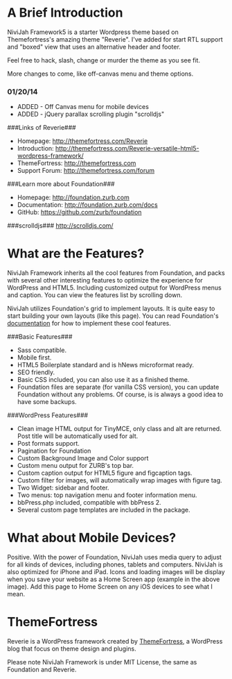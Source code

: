 A Brief Introduction
====================
NiviJah Framework5 is a starter Wordpress theme based on Themefortress's amazing theme "Reverie".
I've added for start RTL support and "boxed" view that uses an alternative header and footer.

Feel free to hack, slash, change or murder the theme as you see fit.

More changes to come, like off-canvas menu and theme options. 

### 01/20/14 ###
* ADDED - Off Canvas menu for mobile devices
* ADDED - jQuery parallax scrolling plugin "scrolldjs"



###Links of Reverie###
* Homepage:      http://themefortress.com/Reverie
* Introduction:  http://themefortress.com/Reverie-versatile-html5-wordpress-framework/
* ThemeFortress: http://themefortress.com
* Support Forum: http://themefortress.com/forum

###Learn more about Foundation###
* Homepage:      http://foundation.zurb.com  
* Documentation: http://foundation.zurb.com/docs  
* GitHub:        https://github.com/zurb/foundation

###scrolldjs###
http://scrolldjs.com/



What are the Features?
======================
NiviJah Framework inherits all the cool features from Foundation, and packs with several other interesting features to optimize the experience for WordPress and HTML5. Including customized output for WordPress menus and caption. You can view the features list by scrolling down.

NiviJah utilizes Foundation's grid to implement layouts. It is quite easy to start building your own layouts (like this page). You can read Foundation's [documentation](http://foundation.zurb.com/docs/) for how to implement these cool features.

###Basic Features###
* Sass compatible.
* Mobile first.
* HTML5 Boilerplate standard and is hNews microformat ready.
* SEO friendly.
* Basic CSS included, you can also use it as a finished theme.
* Foundation files are separate (for vanilla CSS version), you can update Foundation without any problems. Of course, is is always a good idea to have some backups.

###WordPress Features###
* Clean image HTML output for TinyMCE, only class and alt are returned. Post title will be automatically used for alt.
* Post formats support.
* Pagination for Foundation
* Custom Background Image and Color support
* Custom menu output for ZURB's top bar.
* Custom caption output for HTML5 figure and figcaption tags.
* Custom filter for images, will automatically wrap images with figure tag.
* Two Widget: sidebar and footer.
* Two menus: top navigation menu and footer information menu.
* bbPress.php included, compatible with bbPress 2.
* Several custom page templates are included in the package.

What about Mobile Devices?
==========================
Positive. With the power of Foundation, NiviJah uses media query to adjust for all kinds of devices, including phones, tablets and computers. NiviJah is also optimized for iPhone and iPad. Icons and loading images will be display when you save your website as a Home Screen app (example in the above image). Add this page to Home Screen on any iOS devices to see what I mean.

ThemeFortress
=============
Reverie is a WordPress framework created by [ThemeFortress](http://themefortress.com), a WordPress blog that focus on theme design and plugins.

Please note NiviJah Framework is under MIT License, the same as Foundation and Reverie.

